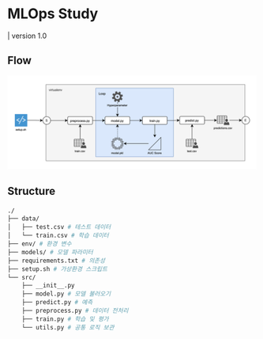 # MLOps Study

| version 1.0

## Flow

![flow](https://raw.githubusercontent.com/minyeamer/mlops-study/refs/heads/main/.images/flow.svg)

## Structure

```bash
./
├── data/
│   ├── test.csv # 테스트 데이터
│   └── train.csv # 학습 데이터
├── env/ # 환경 변수
├── models/ # 모델 파라미터
├── requirements.txt # 의존성
├── setup.sh # 가상환경 스크립트
└── src/
    ├── __init__.py
    ├── model.py # 모델 불러오기
    ├── predict.py # 예측
    ├── preprocess.py # 데이터 전처리
    ├── train.py # 학습 및 평가
    └── utils.py # 공통 로직 보관
```